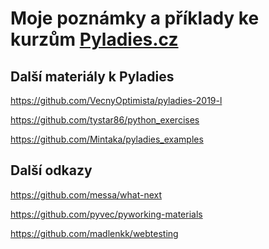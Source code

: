 Moje poznámky a příklady ke kurzům [Pyladies.cz](http://pyladies.cz/)
=====================================================================

Další materiály k Pyladies
--------------------------

https://github.com/VecnyOptimista/pyladies-2019-l

https://github.com/tystar86/python_exercises

https://github.com/Mintaka/pyladies_examples


Další odkazy
------------

https://github.com/messa/what-next

https://github.com/pyvec/pyworking-materials

https://github.com/madlenkk/webtesting

